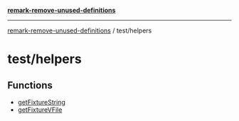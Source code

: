 [**remark-remove-unused-definitions**](../../README.md)

***

[remark-remove-unused-definitions](../../README.md) / test/helpers

# test/helpers

## Functions

- [getFixtureString](functions/getFixtureString.md)
- [getFixtureVFile](functions/getFixtureVFile.md)
